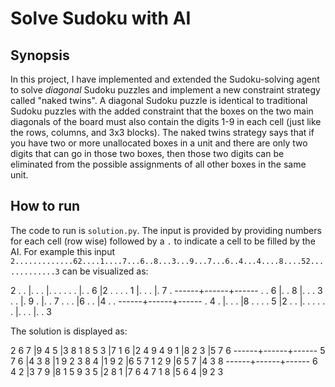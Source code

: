 # Solve Sudoku with AI

## Synopsis

In this project, I have implemented and extended the Sudoku-solving agent to solve _diagonal_ Sudoku puzzles and implement a new constraint strategy called "naked twins". A diagonal Sudoku puzzle is identical to traditional Sudoku puzzles with the added constraint that the boxes on the two main diagonals of the board must also contain the digits 1-9 in each cell (just like the rows, columns, and 3x3 blocks). The naked twins strategy says that if you have two or more unallocated boxes in a unit and there are only two digits that can go in those two boxes, then those two digits can be eliminated from the possible assignments of all other boxes in the same unit.


## How to run

The code to run is `solution.py`. The input is provided by providing numbers for each cell (row wise) followed by a `.` to indicate a cell to be filled by the AI. For example this input `2.............62....1....7...6..8...3...9...7...6..4...4....8....52.............3` can be visualized as:

2 . . |. . . |. . .
. . . |. . 6 |2 . .
. . 1 |. . . |. 7 .
------+------+------
. . 6 |. . 8 |. . .
3 . . |. 9 . |. . 7
. . . |6 . . |4 . .
------+------+------
. 4 . |. . . |8 . .
. . 5 |2 . . |. . .
. . . |. . . |. . 3

The solution is displayed as:

2 6 7 |9 4 5 |3 8 1
8 5 3 |7 1 6 |2 4 9
4 9 1 |8 2 3 |5 7 6
------+------+------
5 7 6 |4 3 8 |1 9 2
3 8 4 |1 9 2 |6 5 7
1 2 9 |6 5 7 |4 3 8
------+------+------
6 4 2 |3 7 9 |8 1 5
9 3 5 |2 8 1 |7 6 4
7 1 8 |5 6 4 |9 2 3